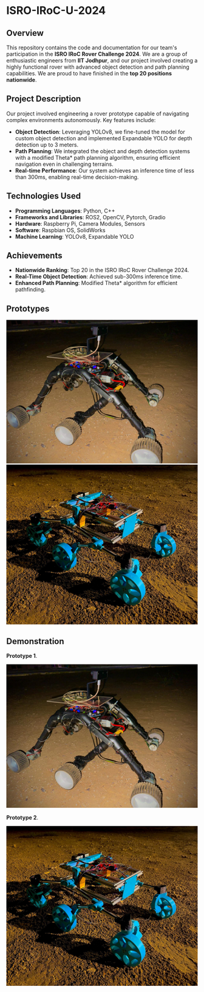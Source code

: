 # ISRO-IRoC-U-2024

## Overview

This repository contains the code and documentation for our team's participation in the **ISRO IRoC Rover Challenge 2024**. We are a group of enthusiastic engineers from **IIT Jodhpur**, and our project involved creating a highly functional rover with advanced object detection and path planning capabilities. We are proud to have finished in the **top 20 positions nationwide**.

## Project Description

Our project involved engineering a rover prototype capable of navigating complex environments autonomously. Key features include:

- **Object Detection**: Leveraging YOLOv8, we fine-tuned the model for custom object detection and implemented Expandable YOLO for depth detection up to 3 meters.
- **Path Planning**: We integrated the object and depth detection systems with a modified Theta* path planning algorithm, ensuring efficient navigation even in challenging terrains.
- **Real-time Performance**: Our system achieves an inference time of less than 300ms, enabling real-time decision-making.

## Technologies Used

- **Programming Languages**: Python, C++
- **Frameworks and Libraries**: ROS2, OpenCV, Pytorch, Gradio
- **Hardware**: Raspberry Pi, Camera Modules, Sensors
- **Software**: Raspbian OS, SolidWorks
- **Machine Learning**: YOLOv8, Expandable YOLO

## Achievements

- **Nationwide Ranking**: Top 20 in the ISRO IRoC Rover Challenge 2024.
- **Real-Time Object Detection**: Achieved sub-300ms inference time.
- **Enhanced Path Planning**: Modified Theta* algorithm for efficient pathfinding.

## Prototypes
![Description of Image](images/Prototype_1_2.jpg)
![Description of Image](images/Prototype_2.jpg)

## Demonstration

**Prototype 1**.
  
[![Project Video](images/Prototype_1_2.jpg)]([https://drive.google.com/file/d/your-file-id/view?usp=sharing](https://drive.google.com/file/d/1SGig9JHE7UdSr4B0MpWxnoHgKGTtpPFD/view?usp=sharing))
  
**Prototype 2**.
  
[![Project Video](images/Prototype_2.jpg)]([https://drive.google.com/file/d/your-file-id/view?usp=sharing](https://drive.google.com/file/d/1SGig9JHE7UdSr4B0MpWxnoHgKGTtpPFD/view?usp=sharing))
